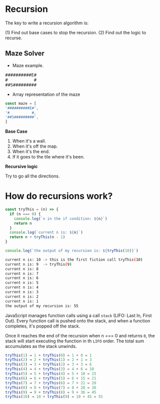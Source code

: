 # Recursion

The key to write a recursion algorithm is:

(1) Find out base cases to stop the recursion.
(2) Find out the logic to recurse.

## Maze Solver

- Maze example.

<pre>
##########E#
#          #
##S#########
</pre>

- Array representation of the maze

```ts
const maze = [
'##########E#',
'#          #,
'##S#########',
]
```

**Base Case**

1. When it's a wall.
2. When it's off the map.
3. When it's the end.
4. If it goes to the tile where it's been.

**Recursive logic**

Try to go all the directions.

# How do recursions work?

```js
const tryThis = (n) => {
  if (n === 0) {
    console.log(`n in the if condition: ${n}`)
    return n
  }
  console.log(`current n is: ${n}`)
  return n + tryThis(n - 1)
}

console.log(`the output of my recursion is: ${tryThis(10)}`)
```

```bash
current n is: 10 -> this is the first fiction call tryThis(10)
current n is: 9  -> tryThis(9)
current n is: 8
current n is: 7
current n is: 6
current n is: 5
current n is: 4
current n is: 3
current n is: 2
current n is: 1
the output of my recursion is: 55
```

JavaScript manages function calls using a call `stack` (LIFO: Last In, First Out). Every function call is pushed onto the stack, and when a function completes, it's popped off the stack.

Once it reaches the end of the recursion when n === 0 and returns `0`, the stack will start executing the function in th `LIFO` order. The total sum accumulates as the stack unwinds.

```js
tryThis(1) → 1 + tryThis(0) = 1 + 0 = 1
tryThis(2) → 2 + tryThis(1) = 2 + 1 = 3
tryThis(3) → 3 + tryThis(2) = 3 + 3 = 6
tryThis(4) → 4 + tryThis(3) = 4 + 6 = 10
tryThis(5) → 5 + tryThis(4) = 5 + 10 = 15
tryThis(6) → 6 + tryThis(5) = 6 + 15 = 21
tryThis(7) → 7 + tryThis(6) = 7 + 21 = 28
tryThis(8) → 8 + tryThis(7) = 8 + 28 = 36
tryThis(9) → 9 + tryThis(8) = 9 + 36 = 45
tryThis(10) → 10 + tryThis(9) = 10 + 45 = 55
```
